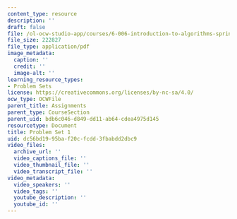 ```yaml
---
content_type: resource
description: ''
draft: false
file: /ol-ocw-studio-app/courses/6-006-introduction-to-algorithms-spring-2020/dc56bd1995baf20cfcdd3fbabdd2dbc9_MIT6_006S20_ps1-questions.pdf
file_size: 222827
file_type: application/pdf
image_metadata:
  caption: ''
  credit: ''
  image-alt: ''
learning_resource_types:
- Problem Sets
license: https://creativecommons.org/licenses/by-nc-sa/4.0/
ocw_type: OCWFile
parent_title: Assignments
parent_type: CourseSection
parent_uid: bdb6c046-d849-dd11-ab64-cdea4975d145
resourcetype: Document
title: Problem Set 1
uid: dc56bd19-95ba-f20c-fcdd-3fbabdd2dbc9
video_files:
  archive_url: ''
  video_captions_file: ''
  video_thumbnail_file: ''
  video_transcript_file: ''
video_metadata:
  video_speakers: ''
  video_tags: ''
  youtube_description: ''
  youtube_id: ''
---
```

